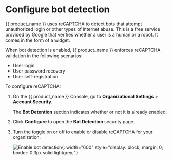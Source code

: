 # Configure bot detection

{{ product_name }} uses [reCAPTCHA](https://developers.google.com/recaptcha/) to detect bots that attempt unauthorized login or other types of internet abuse. This is a free service provided by Google that verifies whether a user is a human or a robot. It comes in the form of a widget.

When bot detection is enabled, {{ product_name }} enforces reCAPTCHA validation in the following scenarios:

- User login
- User password recovery
- User self-registration

To configure reCAPTCHA:

1. On the {{ product_name }} Console, go to **Organizational Settings** > **Account Security**.

    The **Bot Detention** section indicates whether or not it is already enabled.

2. Click **Configure** to open the **Bot Detection** security page.

3. Turn the toggle on or off to enable or disable reCAPTCHA for your organization.

    ![Enable bot detection]({{base_path}}/assets/img/guides/organization/account-security/bot-detection/enable-bot-detection.png){: width="600" style="display: block; margin: 0; border: 0.3px solid lightgrey;"}